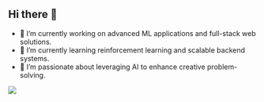 ## **Hi there 👋**

- 🔭 I’m currently working on advanced ML applications and full-stack web solutions.  
- 🌱 I’m currently learning reinforcement learning and scalable backend systems.  
- 🤖 I’m passionate about leveraging AI to enhance creative problem-solving.  

[![](https://visitcount.itsvg.in/api?id=yvarun5292&label=Profile%20Views&pretty=false)](https://visitcount.itsvg.in)
